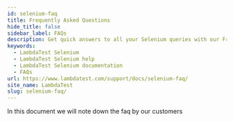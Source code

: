 ```yaml
---
id: selenium-faq
title: Frequently Asked Questions
hide_title: false
sidebar_label: FAQs
description: Get quick answers to all your Selenium queries with our Frequently Asked Questions documentation.
keywords:
  - LambdaTest Selenium
  - LambdaTest Selenium help
  - LambdaTest Selenium documentation
  - FAQs
url: https://www.lambdatest.com/support/docs/selenium-faq/
site_name: LambdaTest
slug: selenium-faq/
---
```


<script type="application/ld+json"
      dangerouslySetInnerHTML={{ __html: JSON.stringify({
       "@context": "https://schema.org",
        "@type": "BreadcrumbList",
        "itemListElement": [{
          "@type": "ListItem",
          "position": 1,
          "name": "Home",
          "item": "https://www.lambdatest.com"
        },{
          "@type": "ListItem",
          "position": 2,
          "name": "Support",
          "item": "https://www.lambdatest.com/support/docs/"
        },{
          "@type": "ListItem",
          "position": 3,
          "name": "Integrations",
          "item": "https://www.lambdatest.com/support/docs/selenium-faq/"
        }]
      })
    }}
></script>

In this document we will note down the faq by our customers